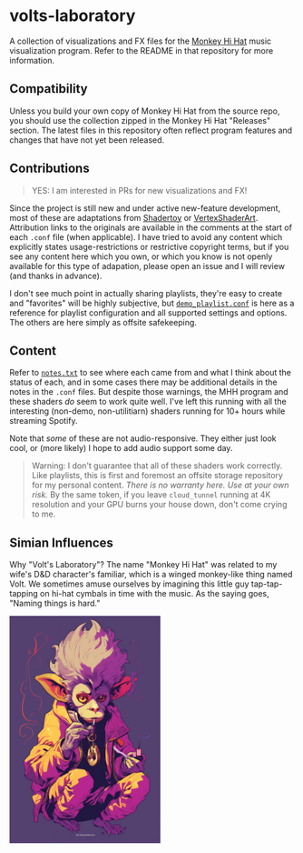 # volts-laboratory

A collection of visualizations and FX files for the [Monkey Hi Hat](https://github.com/MV10/monkey-hi-hat) music visualization program. Refer to the README in that repository for more information.

## Compatibility
Unless you build your own copy of Monkey Hi Hat from the source repo, you should use the collection zipped in the Monkey Hi Hat "Releases" section. The latest files in this repository often reflect program features and changes that have not yet been released.

## Contributions

> YES: I am interested in PRs for new visualizations and FX!

Since the project is still new and under active new-feature development, most of these are adaptations from [Shadertoy](https://www.shadertoy.com/) or [VertexShaderArt](https://www.vertexshaderart.com/). Attribution links to the originals are available in the comments at the start of each `.conf` file (when applicable). I have tried to avoid any content which explicitly states usage-restrictions or restrictive copyright terms, but if you see any content here which you own, or which you know is not openly available for this type of adapation, please open an issue and I will review (and thanks in advance).

I don't see much point in actually sharing playlists, they're easy to create and "favorites" will be highly subjective, but [`demo_playlist.conf`](playlists/demo_playlist.conf) is here as a reference for playlist configuration and all supported settings and options. The others are here simply as offsite safekeeping.

## Content

Refer to [`notes.txt`](./notes.txt) to see where each came from and what I think about the status of each, and in some cases there may be additional details in the notes in the `.conf` files. But despite those warnings, the MHH program and these shaders _do_ seem to work quite well. I've left this running with all the interesting (non-demo, non-utilitiarn) shaders running for 10+ hours while streaming Spotify.

Note that _some_ of these are not audio-responsive. They either just look cool, or (more likely) I hope to  add audio support some day.

> Warning: I don't guarantee that all of these shaders work correctly. Like playlists, this is first and foremost an offsite storage repository for my personal content. _There is no warranty here. Use at your own risk._ By the same token, if you leave `cloud_tunnel` running at 4K resolution and your GPU burns your house down, don't come crying to me.

## Simian Influences

Why "Volt's Laboratory"? The name "Monkey Hi Hat" was related to my wife's D&D character's familiar, which is a winged monkey-like thing named Volt. We sometimes amuse ourselves by imagining this little guy tap-tap-tapping on hi-hat cymbals in time with the music. As the saying goes, "Naming things is hard."

<img src="https://github.com/MV10/volts-laboratory/blob/master/misc/mhh.png" height="400px"/>